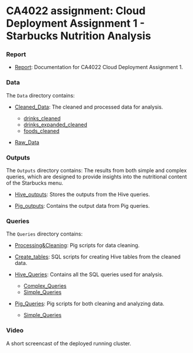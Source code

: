 # CA4022 assignment: Cloud Deployment Assignment 1 - Starbucks Nutrition Analysis


### Report
- [Report](Report.pdf): Documentation for CA4022 Cloud Deployment Assignment 1.

### Data

The `Data` directory contains:

- [Cleaned_Data](./Data/Cleaned_data): The cleaned and processed data for analysis.
  - [drinks_cleaned](./Data/Cleaned_data/drinks_cleaned)
  - [drinks_expanded_cleaned](./Data/Cleaned_data/drinks_expanded_cleaned)
  - [foods_cleaned](./Data/Cleaned_data/foods_cleaned)

- [Raw_Data](./Data/Raw_data)


### Outputs
The `Outputs` directory contains:
The results from both simple and complex queries, which are designed to provide insights into the nutritional content of the Starbucks menu.

- [Hive_outputs](./Outputs/Hive_outputs): Stores the outputs from the Hive queries.
  
- [Pig_outputs](./Outputs/Pig_outputs): Contains the output data from Pig queries.

### Queries
The `Queries` directory contains:

- [Processing&Cleaning](./Queries/processing&cleaning.sql): Pig scripts for data cleaning.

- [Create_tables](./Queries/Create_tables.sql): SQL scripts for creating Hive tables from the cleaned data.
  
- [Hive_Queries](./Queries/Hive_Queries): Contains all the SQL queries used for analysis. 
  - [Complex_Queries](./Queries/Hive_Queries/Hive_complex_queries.sql)
  - [Simple_Queries](./Queries/Hive_Queries/Hive_simple_queries.sql)
  
- [Pig_Queries](./Queries/Pig_Queries): Pig scripts for both cleaning and analyzing data.
  - [Simple_Queries](./Queries/Pig_Queries/Pig_queries.pig)

### Video

A short screencast of the deployed running cluster.
